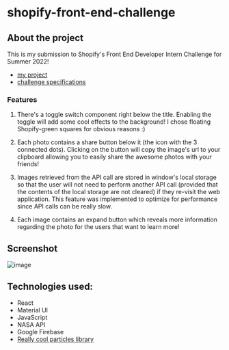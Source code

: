 # shopify-front-end-challenge

## About the project
This is my submission to Shopify's Front End Developer Intern Challenge for Summer 2022! 
- [my project](https://shopify-frontend-e475e.web.app/)
- [challenge specifications](https://docs.google.com/document/d/13zXpyrC2yGxoLXKktxw2VJG2Jw8SdUfliLM-bYQLjqE/edit#)


### Features
1) There's a toggle switch component right below the title. Enabling the toggle will add some cool effects to the background! I chose 
floating Shopify-green squares for obvious reasons :)

2) Each photo contains a share button below it (the icon with the 3 connected dots). Clicking on the button will copy the image's url to your clipboard allowing you to easily share the awesome photos with your friends!

3) Images retrieved from the API call are stored in window's local storage so that the user will not need to perform another API call (provided that the contents of the local storage are not cleared) if they re-visit the web application. This feature was implemented to optimize for performance since API calls can be really slow.

4) Each image contains an expand button which reveals more information regarding the photo for the users that want to learn more!

## Screenshot
![image](https://user-images.githubusercontent.com/46267622/148666783-3d9fa0ba-9776-4149-b6e3-a19f0b7aa4e4.png)

## Technologies used:
- React
- Material UI
- JavaScript
- NASA API
- Google Firebase
- [Really cool particles library](https://www.npmjs.com/package/react-tsparticles)
